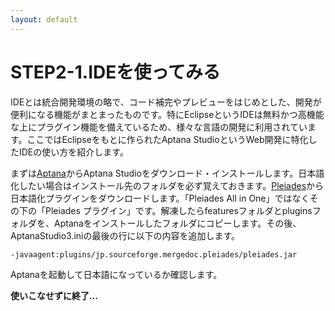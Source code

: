 ```yaml
---
layout: default
---
```

# STEP2-1.IDEを使ってみる

IDEとは統合開発環境の略で、コード補完やプレビューをはじめとした、開発が便利になる機能がまとまったものです。特にEclipseというIDEは無料かつ高機能な上にプラグイン機能を備えているため、様々な言語の開発に利用されています。ここではEclipseをもとに作られたAptana StudioというWeb開発に特化したIDEの使い方を紹介します。

まずは[Aptana](http://www.aptana.com/products/studio3/download)からAptana Studioをダウンロード・インストールします。日本語化したい場合はインストール先のフォルダを必ず覚えておきます。[Pleiades](http://mergedoc.sourceforge.jp/)から日本語化プラグインをダウンロードします。「Pleiades All in One」ではなくその下の「Pleiades プラグイン」です。解凍したらfeaturesフォルダとpluginsフォルダを、Aptanaをインストールしたフォルダにコピーします。その後、AptanaStudio3.iniの最後の行に以下の内容を追加します。

    -javaagent:plugins/jp.sourceforge.mergedoc.pleiades/pleiades.jar

Aptanaを起動して日本語になっているか確認します。

**使いこなせずに終了…**